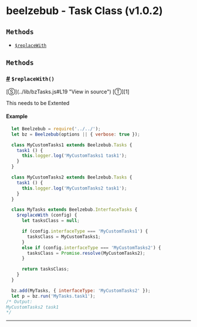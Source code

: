 # beelzebub - Task Class (v1.0.2)

<!-- div class="toc-container" -->

<!-- div -->

## `Methods`
* <a href="#$replaceWith">`$replaceWith`</a>

<!-- /div -->

<!-- /div -->

<!-- div class="doc-container" -->

<!-- div -->

## `Methods`

<!-- div -->

<h3 id="$replaceWith"><a href="#$replaceWith">#</a>&nbsp;<code>$replaceWith()</code></h3>
[&#x24C8;](../lib/bzTasks.js#L19 "View in source") [&#x24C9;][1]

This needs to be Extented

#### Example
```js
  let Beelzebub = require('../../');
  let bz = Beelzebub(options || { verbose: true });

  class MyCustomTasks1 extends Beelzebub.Tasks {
    task1 () {
      this.logger.log('MyCustomTasks1 task1');
    }
  }

  class MyCustomTasks2 extends Beelzebub.Tasks {
    task1 () {
      this.logger.log('MyCustomTasks2 task1');
    }
  }

  class MyTasks extends Beelzebub.InterfaceTasks {
    $replaceWith (config) {
      let tasksClass = null;

      if (config.interfaceType === 'MyCustomTasks1') {
        tasksClass = MyCustomTasks1;
      }
      else if (config.interfaceType === 'MyCustomTasks2') {
        tasksClass = Promise.resolve(MyCustomTasks2);
      }

      return tasksClass;
    }
  }

  bz.add(MyTasks, { interfaceType: 'MyCustomTasks2' });
  let p = bz.run('MyTasks.task1');
/* Output:
MyCustomTasks2 task1
*/

```
---

<!-- /div -->

<!-- /div -->

<!-- /div -->

 [1]: #methods "Jump back to the TOC."
